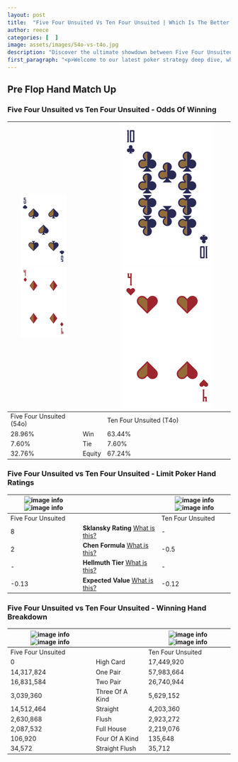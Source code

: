 ```yaml
---
layout: post
title:  "Five Four Unsuited Vs Ten Four Unsuited | Which Is The Better Hand In Poker? A Complete Guide"
author: reece
categories: [  ]
image: assets/images/54o-vs-t4o.jpg
description: "Discover the ultimate showdown between Five Four Unsuited and Ten Four Unsuited in poker! Uncover the odds, strategies, and scenarios where one hand triumphs over the other. Get ready to up your poker game with this thrilling analysis."
first_paragraph: "<p>Welcome to our latest poker strategy deep dive, where we're pitting two distinct hands against each other in a high-stakes showdown: Five Four Unsuited vs Ten Four Unsuited.</p><p>In the dynamic world of poker, every decision counts, and knowing which hand holds the upper hand is key to your success at the table.</p><p>In this article, we'll dissect these two hands, explore the scenarios where one dominates the other, and equip you with the knowledge to make strategic choices that can tip the odds in your favor.</p><p>Get ready to unravel the intriguing dynamics of these poker hands and elevate your game to new heights.</p>"
---
```




[comment]: # (sp0)

## Pre Flop Hand Match Up

<div class="table hand-ratings" markdown="1"> 



### Five Four Unsuited vs Ten Four Unsuited - Odds Of Winning


    
| ![image info](assets/images/hand1/5.png) ![image info](assets/images/hand1/4o.png) |  | ![image info](assets/images/hand2/T.png) ![image info](assets/images/hand2/4o.png) |
| -------- | -------- | -------- |
| Five Four Unsuited (54o) |  | Ten Four Unsuited (T4o) |
| 28.96% | Win | 63.44% |
| 7.60% | Tie | 7.60% |
| 32.76% | Equity | 67.24% |




[comment]: # (sp1)



### Five Four Unsuited vs Ten Four Unsuited - Limit Poker Hand Ratings


    
| ![image info](https://www.riverpairs.com/assets/images/hand1/5.png) ![image info](https://www.riverpairs.com/assets/images/hand1/4o.png) |  | ![image info](https://www.riverpairs.com/assets/images/hand2/T.png) ![image info](https://www.riverpairs.com/assets/images/hand2/4o.png) |
| -------- | -------- | -------- |
| Five Four Unsuited |  | Ten Four Unsuited |
| 8 | **Sklansky Rating** [What is this?](/sklansky-rating-explained) | - |
| 2 | **Chen Formula** [What is this?](/chen-formula-explained) | -0.5 |
| - | **Hellmuth Tier** [What is this?](/Hellmuth-tier-explained) | - |
| -0.13 | **Expected Value** [What is this?](/expected-value-explained) | -0.12 |




[comment]: # (sp2)



### Five Four Unsuited vs Ten Four Unsuited - Winning Hand Breakdown


    
| ![image info](https://www.riverpairs.com/assets/images/hand1/5.png) ![image info](https://www.riverpairs.com/assets/images/hand1/4o.png) |  | ![image info](https://www.riverpairs.com/assets/images/hand2/T.png) ![image info](https://www.riverpairs.com/assets/images/hand2/4o.png) |
| -------- | -------- | -------- |
| Five Four Unsuited |  | Ten Four Unsuited |
| 0 | High Card | 17,449,920 |
| 14,317,824 | One Pair | 57,983,664 |
| 16,831,584 | Two Pair | 26,740,944 |
| 3,039,360 | Three Of A Kind | 5,629,152 |
| 14,512,464 | Straight | 4,203,360 |
| 2,630,868 | Flush | 2,923,272 |
| 2,087,532 | Full House | 2,219,076 |
| 106,920 | Four Of A Kind | 135,648 |
| 34,572 | Straight Flush | 35,712 |




[comment]: # (sp3)



</div>

[comment]: # (sp4)



[comment]: # (sp5)

